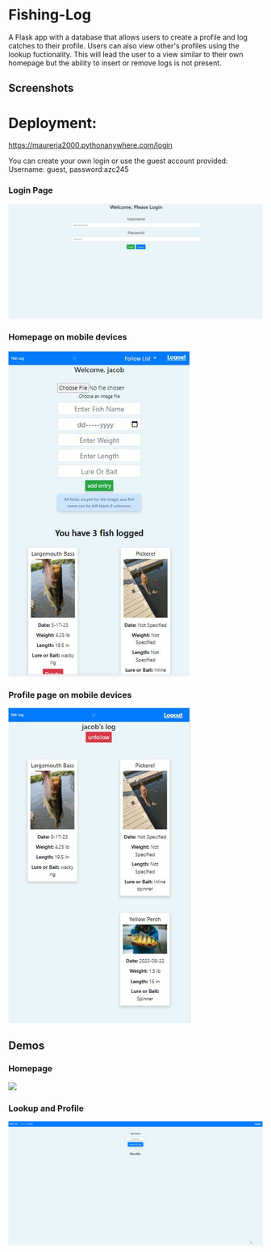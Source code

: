 # Fishing-Log
 A 
 Flask app with a database that allows users to create a profile and log catches to their profile. Users can also view other's profiles using the lookup fuctionality.
This will lead the user to a view similar to their own homepage but the ability to insert or remove logs is not present.
##  Screenshots

# Deployment:
https://maurerja2000.pythonanywhere.com/login

You can create your own login or use the guest account provided: Username: guest, password:azc245


 
 ### Login Page
![](./screenshots/login.JPG)

### Homepage on mobile devices
![](./screenshots/mobile-home.JPG)

### Profile page on mobile devices
![](./screenshots/mobile-profile.JPG)


## Demos

### Homepage
![](./screenshots/home-demo.gif)

### Lookup and Profile
![](./screenshots/profile-demo.gif)
